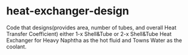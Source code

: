 # heat-exchanger-design
Code that designs(provides area, number of tubes, and overall Heat Transfer Coefficient) either 1-x Shell&amp;Tube or 2-x Shell&amp;Tube Heat Exchanger for Heavy Naphtha as the hot fluid and Towns Water as the coolant.
